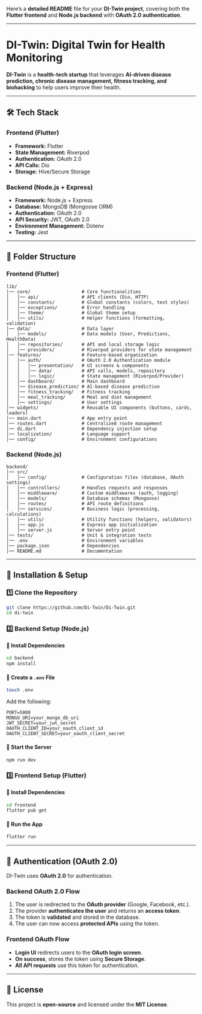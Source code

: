 Here’s a **detailed README** file for your **DI-Twin project**, covering both the **Flutter frontend** and **Node.js backend** with **OAuth 2.0 authentication**.

---

# **DI-Twin: Digital Twin for Health Monitoring**  

**DI-Twin** is a **health-tech startup** that leverages **AI-driven disease prediction, chronic disease management, fitness tracking, and biohacking** to help users improve their health.  

---

## **🛠️ Tech Stack**
### **Frontend (Flutter)**
- **Framework:** Flutter  
- **State Management:** Riverpod  
- **Authentication:** OAuth 2.0  
- **API Calls:** Dio  
- **Storage:** Hive/Secure Storage  

### **Backend (Node.js + Express)**
- **Framework:** Node.js + Express  
- **Database:** MongoDB (Mongoose ORM)  
- **Authentication:** OAuth 2.0  
- **API Security:** JWT, OAuth 2.0  
- **Environment Management:** Dotenv  
- **Testing:** Jest  

---

## **📂 Folder Structure**
### **Frontend (Flutter)**
```
lib/
│── core/                   # Core functionalities
│   │── api/                # API clients (Dio, HTTP)
│   │── constants/          # Global constants (colors, text styles)
│   │── exceptions/         # Error handling
│   │── theme/              # Global theme setup
│   │── utils/              # Helper functions (formatting, validation)
│── data/                   # Data layer
│   │── models/             # Data models (User, Predictions, HealthData)
│   │── repositories/       # API and local storage logic
│   │── providers/          # Riverpod providers for state management
│── features/               # Feature-based organization
│   │── auth/               # OAuth 2.0 Authentication module
│   │   │── presentation/   # UI screens & components
│   │   │── data/           # API calls, models, repository
│   │   │── logic/          # State management (Riverpod/Provider)
│   │── dashboard/          # Main dashboard
│   │── disease_prediction/ # AI-based disease prediction
│   │── fitness_tracking/   # Fitness tracking
│   │── meal_tracking/      # Meal and diet management
│   │── settings/           # User settings
│── widgets/                # Reusable UI components (buttons, cards, loaders)
│── main.dart               # App entry point
│── routes.dart             # Centralized route management
│── di.dart                 # Dependency injection setup
│── localization/           # Language support
│── config/                 # Environment configurations
```

### **Backend (Node.js)**
```
backend/
│── src/
│   │── config/             # Configuration files (database, OAuth settings)
│   │── controllers/        # Handles requests and responses
│   │── middleware/         # Custom middlewares (auth, logging)
│   │── models/             # Database schemas (Mongoose)
│   │── routes/             # API route definitions
│   │── services/           # Business logic (processing, calculations)
│   │── utils/              # Utility functions (helpers, validators)
│   │── app.js              # Express app initialization
│   │── server.js           # Server entry point
│── tests/                  # Unit & integration tests
│── .env                    # Environment variables
│── package.json            # Dependencies
│── README.md               # Documentation
```

---

## **🚀 Installation & Setup**
### **1️⃣ Clone the Repository**
```sh
git clone https://github.com/Di-Twin/Di-Twin.git
cd di-twin
```

### **2️⃣ Backend Setup (Node.js)**
#### **🔹 Install Dependencies**
```sh
cd backend
npm install
```
#### **🔹 Create a `.env` File**
```sh
touch .env
```
Add the following:
```
PORT=5000
MONGO_URI=your_mongo_db_uri
JWT_SECRET=your_jwt_secret
OAUTH_CLIENT_ID=your_oauth_client_id
OAUTH_CLIENT_SECRET=your_oauth_client_secret
```
#### **🔹 Start the Server**
```sh
npm run dev
```

### **3️⃣ Frontend Setup (Flutter)**
#### **🔹 Install Dependencies**
```sh
cd frontend
flutter pub get
```
#### **🔹 Run the App**
```sh
flutter run
```

---

## **🔑 Authentication (OAuth 2.0)**
DI-Twin uses **OAuth 2.0** for authentication.

### **Backend OAuth 2.0 Flow**
1. The user is redirected to the **OAuth provider** (Google, Facebook, etc.).
2. The provider **authenticates the user** and returns an **access token**.
3. The token is **validated** and stored in the database.
4. The user can now access **protected APIs** using the token.

### **Frontend OAuth Flow**
- **Login UI** redirects users to the **OAuth login screen**.
- **On success**, stores the token using **Secure Storage**.
- **All API requests** use this token for authentication.

---

## **📜 License**
This project is **open-source** and licensed under the **MIT License**.
